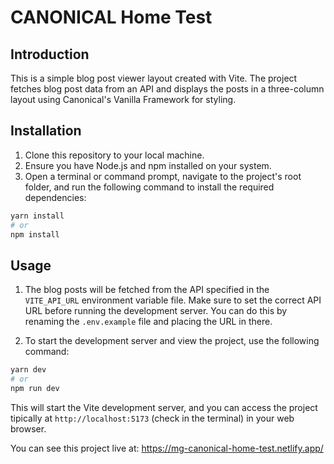 # CANONICAL Home Test

## Introduction
This is a simple blog post viewer layout created with Vite. The project fetches blog post data from an API and displays the posts in a three-column layout using Canonical's Vanilla Framework for styling.

## Installation
1. Clone this repository to your local machine.
2. Ensure you have Node.js and npm installed on your system.
3. Open a terminal or command prompt, navigate to the project's root folder, and run the following command to install the required dependencies:

```bash
yarn install
# or
npm install
```
## Usage
1. The blog posts will be fetched from the API specified in the `VITE_API_URL` environment variable file. Make sure to set the correct API URL before running the development server. You can do this by renaming the `.env.example` file and placing the URL in there.

2. To start the development server and view the project, use the following command:
```bash
yarn dev
# or
npm run dev
```
This will start the Vite development server, and you can access the project tipically at `http://localhost:5173` (check in the terminal) in your web browser.

You can see this project live at: https://mg-canonical-home-test.netlify.app/